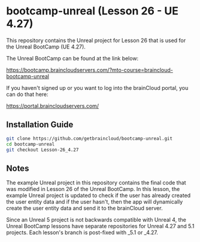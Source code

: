 # bootcamp-unreal (Lesson 26 - UE 4.27)

This repository contains the Unreal project for Lesson 26 that is used for the Unreal BootCamp (UE 4.27).

The Unreal BootCamp can be found at the link below:

https://bootcamp.braincloudservers.com/?mto-course=braincloud-bootcamp-unreal


If you haven't signed up or you want to log into the brainCloud portal, you can do that here:

https://portal.braincloudservers.com/


## Installation Guide

```bash
git clone https://github.com/getbraincloud/bootcamp-unreal.git
cd bootcamp-unreal
git checkout Lesson-26_4.27
```

## Notes

The example Unreal project in this repository contains the final code that was modified in Lesson 26 of the Unreal BootCamp. In this lesson, the example Unreal project is updated to check if the user has already created the user entity data and if the user hasn't, then the app will dynamically create the user entity data and send it to the brainCloud server.

Since an Unreal 5 project is not backwards compatible with Unreal 4, the Unreal BootCamp lessons have separate repositories for Unreal 4.27 and 5.1 projects. Each lesson's branch is post-fixed with _5.1 or _4.27.
